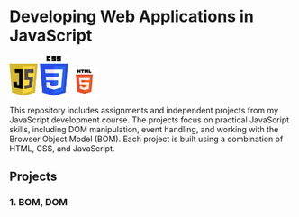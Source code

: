 # Developing Web Applications in JavaScript

<img src="rimg/js.png" alt="JavaScript Logo" width="50"> <img src="rimg/css.png" alt="CSS Logo" width="50"> <img src="rimg/html.png" alt="HTML Logo" width="50">

This repository includes assignments and independent projects from my JavaScript development course. The projects focus on practical JavaScript skills, including DOM manipulation, event handling, and working with the Browser Object Model (BOM). Each project is built using a combination of HTML, CSS, and JavaScript.

## Projects

### 1. BOM, DOM




